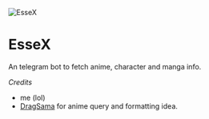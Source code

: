 ![EsseX](https://telegra.ph/file/19dad86d7b1009f1d6911.jpg)
# EsseX
An telegram bot to fetch anime, character and manga info.

*Credits*
- me (lol)
- [DragSama](https://github.com/DragSama) for anime query and formatting idea.

